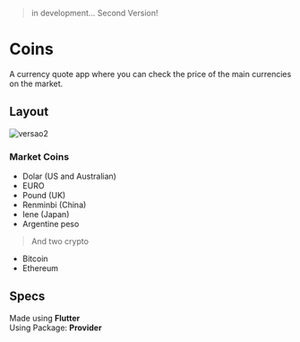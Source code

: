 > in development...
Second Version!

# Coins
 A currency quote app where you can check the price of the main currencies on the market.

## Layout
![versao2](https://user-images.githubusercontent.com/61123877/197300791-d4469b8f-77fd-476a-b9f4-b62da309ca3c.png)

### Market Coins

- Dolar (US and Australian)
- EURO
- Pound (UK)
- Renminbi (China)
- Iene (Japan)
- Argentine peso

> And two crypto

- Bitcoin
- Ethereum

## Specs
Made using **Flutter** <br>
Using Package: **Provider**
